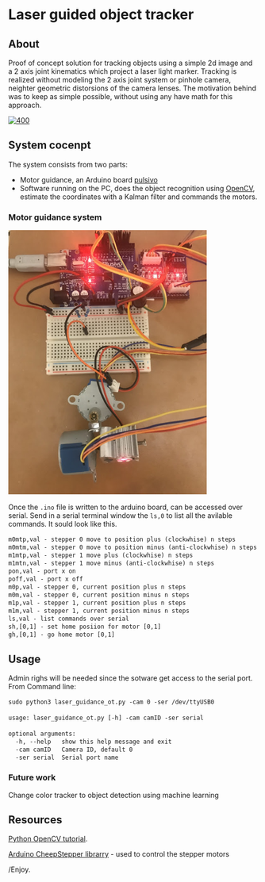 # Laser guided object tracker


## About

Proof of concept solution for tracking objects using a simple 2d image and a 2 axis joint kinematics which project a laser light marker. Tracking is realized without modeling the 2 axis joint system or pinhole camera, neighter geometric distorsions of the camera lenses. The motivation behind was to keep as simple possible, without using any have math for this approach.

<tr>
  <th>
  <a name="tracker" href=""><img src="./images/tracker.gif" alt="400" width="400"></a>
  </th>
</tr>

## System cocenpt

The system consists from two parts:
- Motor guidance, an Arduino board [pulsivo](www.pulsivo.com)
- Software running on the PC, does the object recognition using [OpenCV](https://opencv.org), estimate the coordinates with a Kalman filter and commands the motors.

### Motor guidance system

<tr>
  <th>
  <a name="tracker" href=""><img src="./images/mc.jpg" alt="400" width="400"></a>
  </th>
</tr>

Once the ```.ino``` file is written to the arduino board, can be accessed over serial. Send in a serial terminal window the ```ls,0``` to list all the avilable commands. It sould look like this.
```
m0mtp,val - stepper 0 move to position plus (clockwhise) n steps
m0mtm,val - stepper 0 move to position minus (anti-clockwhise) n steps
m1mtp,val - stepper 1 move plus (clockwhise) n steps
m1mtn,val - stepper 1 move minus (anti-clockwhise) n steps
pon,val - port x on
poff,val - port x off
m0p,val - stepper 0, current position plus n steps
m0m,val - stepper 0, current position minus n steps
m1p,val - stepper 1, current position plus n steps
m1m,val - stepper 1, current position minus n steps
ls,val - list commands over serial
sh,[0,1] - set home posiion for motor [0,1]
gh,[0,1] - go home motor [0,1]
```

## Usage

Admin righs will be needed since the sotware get access to the serial port. 
From Command line: 
```
sudo python3 laser_guidance_ot.py -cam 0 -ser /dev/ttyUSB0

usage: laser_guidance_ot.py [-h] -cam camID -ser serial

optional arguments:
  -h, --help   show this help message and exit
  -cam camID   Camera ID, default 0
  -ser serial  Serial port name

```

### Future work

Change color tracker to object detection using machine learning

## Resources

[Python OpenCV tutorial](https://opencv-python-tutroals.readthedocs.io/en/latest/py_tutorials/py_imgproc/py_colorspaces/py_colorspaces.html#converting-colorspaces).

[Arduino CheepStepper librarry](https://github.com/tyhenry/CheapStepper) - used to control the stepper motors

/Enjoy.

